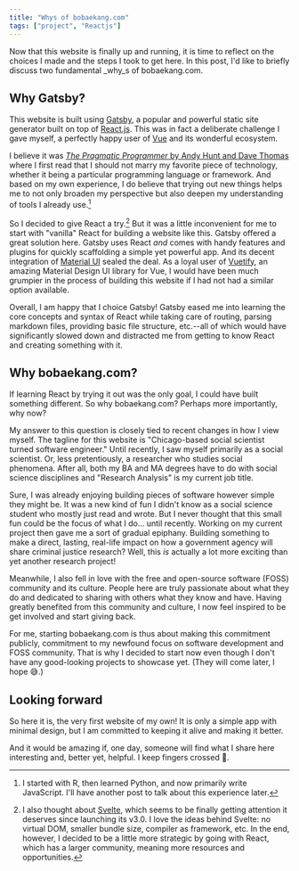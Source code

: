 ```yaml
---
title: "Whys of bobaekang.com"
tags: ["project", "Reactjs"]
---
```


Now that this website is finally up and running, it is time to reflect on the choices I made and the steps I took to get here. In this post, I'd like to briefly discuss two fundamental _why_s of bobaekang.com.

## Why Gatsby?

This website is built using [Gatsby](https://www.gatsbyjs.org/), a popular and powerful static site generator built on top of [React.js](https://reactjs.org/). This was in fact a deliberate challenge I gave myself, a perfectly happy user of [Vue](https://vuejs.org/) and its wonderful ecosystem.

I believe it was [_The Pragmatic Programmer_ by Andy Hunt and Dave Thomas](https://en.wikipedia.org/wiki/The_Pragmatic_Programmer) where I first read that I should not marry my favorite piece of technology, whether it being a particular programming language or framework. And based on my own experience, I do believe that trying out new things helps me to not only broaden my perspective but also deepen my understanding of tools I already use.[^1]

[^1]: I started with R, then learned Python, and now primarily write JavaScript. I'll have another post to talk about this experience later.

So I decided to give React a try.[^2] But it was a little inconvenient for me to start with "vanilla" React for building a website like this. Gatsby offered a great solution here. Gatsby uses React _and_ comes with handy features and plugins for quickly scaffolding a simple yet powerful app. And its decent integration of [Material UI](https://material-ui.com/) sealed the deal. As a loyal user of [Vuetify](https://vuetifyjs.com/), an amazing Material Design UI library for Vue, I would have been much grumpier in the process of building this website if I had not had a similar option available.

[^2]: I also thought about [Svelte](https://svelte.dev/), which seems to be finally getting attention it deserves since launching its v3.0. I love the ideas behind Svelte: no virtual DOM, smaller bundle size, compiler as framework, etc. In the end, however, I decided to be a little more strategic by going with React, which has a larger community, meaning more resources and opportunities.

Overall, I am happy that I choice Gatsby! Gatsby eased me into learning the core concepts and syntax of React while taking care of routing, parsing markdown files, providing basic file structure, etc.--all of which would have significantly slowed down and distracted me from getting to know React and creating something with it.

## Why bobaekang.com?

If learning React by trying it out was the only goal, I could have built something different. So why bobaekang.com? Perhaps more importantly, why now?

My answer to this question is closely tied to recent changes in how I view myself. The tagline for this website is "Chicago-based social scientist turned software engineer." Until recently, I saw myself primarily as a social scientist. Or, less pretentiously, a researcher who studies social phenomena. After all, both my BA and MA degrees have to do with social science disciplines and "Research Analysis" is my current job title.

Sure, I was already enjoying building pieces of software however simple they might be. It was a new kind of fun I didn't know as a social science student who mostly just read and wrote. But I never thought that this small fun could be the focus of what I do... until recently. Working on my current project then gave me a sort of gradual epiphany. Building something to make a direct, lasting, real-life impact on how a government agency will share criminal justice research? Well, this _is_ actually a lot more exciting than yet another research project!

Meanwhile, I also fell in love with the free and open-source software (FOSS) community and its culture. People here are truly passionate about what they do and dedicated to sharing with others what they know and have. Having greatly benefited from this community and culture, I now feel inspired to be get involved and start giving back.

For me, starting bobaekang.com is thus about making this commitment publicly, commitment to my newfound focus on software development and FOSS community. That is why I decided to start now even though I don't have any good-looking projects to showcase yet. (They will come later, I hope 😅.)

## Looking forward

So here it is, the very first website of my own! It is only a simple app with minimal design, but I am committed to keeping it alive and making it better.

And it would be amazing if, one day, someone will find what I share here interesting and, better yet, helpful. I keep fingers crossed 🤞.